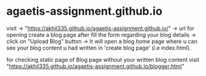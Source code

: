 # agaetis-assignment.github.io

visit -> "https://akhil335.github.io/agaetis-assignment.github.io/" -> url for opening create a blog page after fill the form regarding your blog details -> click on "Upload Blog" button ->
It will open a blog home page where u can see your blog content u had written in 'create blog page' (i.e index.html).

for checking static page of Blog page without your written blog content visit "https://akhil335.github.io/agaetis-assignment.github.io/blogger.html"
